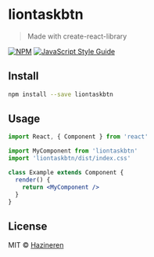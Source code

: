 # liontaskbtn

> Made with create-react-library

[![NPM](https://img.shields.io/npm/v/liontaskbtn.svg)](https://www.npmjs.com/package/liontaskbtn) [![JavaScript Style Guide](https://img.shields.io/badge/code_style-standard-brightgreen.svg)](https://standardjs.com)

## Install

```bash
npm install --save liontaskbtn
```

## Usage

```jsx
import React, { Component } from 'react'

import MyComponent from 'liontaskbtn'
import 'liontaskbtn/dist/index.css'

class Example extends Component {
  render() {
    return <MyComponent />
  }
}
```

## License

MIT © [Hazineren](https://github.com/Hazineren)
